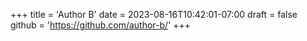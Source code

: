 +++
title = 'Author B'
date = 2023-08-16T10:42:01-07:00
draft = false
github = 'https://github.com/author-b/'
+++

